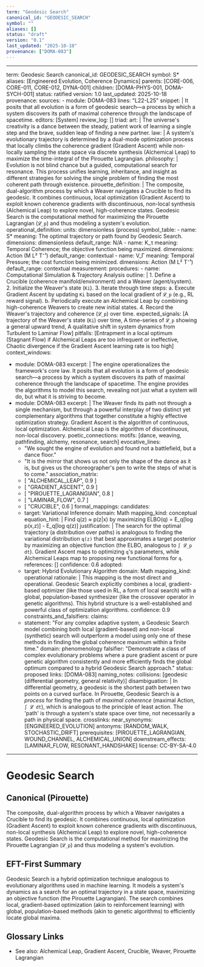 ```yaml
---
term: "Geodesic Search"
canonical_id: "GEODESIC_SEARCH"
symbol: ""
aliases: []
status: "draft"
version: "0.1"
last_updated: "2025-10-18"
provenance: ["DOMA-083"]
---
```


---
term: Geodesic Search
canonical_id: GEODESIC_SEARCH
symbol: S*
aliases: [Engineered Evolution, Coherence Dynamics]
parents: [CORE-006, CORE-011, CORE-012, DYNA-001]
children: [DOMA-PHYS-001, DOMA-SYCH-001]
status: ratified
version: 1.0
last_updated: 2025-10-18
provenance:
  sources:
    - module: DOMA-083
      lines: "L22-L25"
      snippet: |
        It posits that all evolution is a form of geodesic search—a process by which a system discovers its path of maximal coherence through the landscape of spacetime.
  editors: [System]
  review_log: []
triad:
  art: |
    The universe's creativity is a dance between the steady, patient work of learning a single step and the brave, sudden leap of finding a new partner.
  law: |
    A system's evolutionary trajectory is determined by a dual-mode optimization process that locally climbs the coherence gradient (Gradient Ascent) while non-locally sampling the state space via discrete synthesis (Alchemical Leap) to maximize the time-integral of the Pirouette Lagrangian.
  philosophy: |
    Evolution is not blind chance but a guided, computational search for resonance. This process unifies learning, inheritance, and insight as different strategies for solving the single problem of finding the most coherent path through existence.
pirouette_definition: |
  The composite, dual-algorithm process by which a Weaver navigates a Crucible to find its geodesic. It combines continuous, local optimization (Gradient Ascent) to exploit known coherence gradients with discontinuous, non-local synthesis (Alchemical Leap) to explore novel, high-coherence states. Geodesic Search is the computational method for maximizing the Pirouette Lagrangian (`𝓛_p`) and thus modeling a system's evolution.
operational_definition:
  units: dimensionless (process)
  symbol_table:
    - name: S*
      meaning: The optimal trajectory or path found by Geodesic Search.
      dimensions: dimensionless
      default_range: N/A
    - name: K_τ
      meaning: Temporal Coherence; the objective function being maximized.
      dimensions: Action (M L² T⁻¹)
      default_range: contextual
    - name: V_Γ
      meaning: Temporal Pressure; the cost function being minimized.
      dimensions: Action (M L² T⁻¹)
      default_range: contextual
  measurement:
    procedures:
      - name: Computational Simulation & Trajectory Analysis
        outline: |
          1. Define a Crucible (coherence manifold/environment) and a Weaver (agent/system).
          2. Initialize the Weaver's state (`Ki`).
          3. Iterate through time steps:
             a. Execute Gradient Ascent by updating `Ki` based on the local gradient of `𝓛_p` (e.g., RL reward signal).
             b. Periodically execute an Alchemical Leap by combining high-coherence Weavers to create new initial states.
          4. Record the Weaver's trajectory and coherence (`𝓛_p`) over time.
        expected_signals: [A trajectory of the Weaver's state (`Ki`) over time, A time-series of `𝓛_p` showing a general upward trend, A qualitative shift in system dynamics from Turbulent to Laminar Flow]
        pitfalls: [Entrapment in a local optimum (Stagnant Flow) if Alchemical Leaps are too infrequent or ineffective, Chaotic divergence if the Gradient Ascent learning rate is too high]
context_windows:
  - module: DOMA-083
    excerpt: |
      The engine operationalizes the framework's core law. It posits that all evolution is a form of geodesic search—a process by which a system discovers its path of maximal coherence through the landscape of spacetime. The engine provides the algorithms to model this search, revealing not just what a system will do, but what it is striving to become.
  - module: DOMA-083
    excerpt: |
      The Weaver finds its path not through a single mechanism, but through a powerful interplay of two distinct yet complementary algorithms that together constitute a highly effective optimization strategy. Gradient Ascent is the algorithm of continuous, local optimization. Alchemical Leap is the algorithm of discontinuous, non-local discovery.
poetic_connections:
  motifs: [dance, weaving, pathfinding, alchemy, resonance, search]
  evocative_lines:
    - "We sought the engine of evolution and found not a battlefield, but a dance floor."
    - "It is the mirror that shows us not only the shape of the dance as it is, but gives us the choreographer's pen to write the steps of what is to come."
  association_matrix:
    - [ "ALCHEMICAL_LEAP", 0.9 ]
    - [ "GRADIENT_ASCENT", 0.9 ]
    - [ "PIROUETTE_LAGRANGIAN", 0.8 ]
    - [ "LAMINAR_FLOW", 0.7 ]
    - [ "CRUCIBLE", 0.6 ]
formal_mappings:
  candidates:
    - target: Variational Inference
      domain: Math
      mapping_kind: conceptual
      equation_hint: |
        Find q(z) ≈ p(z|x) by maximizing ELBO(q) = E_q[log p(x,z)] - E_q[log q(z)]
      justification: |
        The search for the optimal trajectory (a distribution over paths) is analogous to finding the variational distribution `q(z)` that best approximates a target posterior by maximizing an objective function (the ELBO, analogous to `∫ 𝓛_p dt`). Gradient Ascent maps to optimizing `q`'s parameters, while Alchemical Leaps map to proposing new functional forms for `q`.
      references: []
      confidence: 0.6
  adopted:
    - target: Hybrid Evolutionary Algorithm
      domain: Math
      mapping_kind: operational
      rationale: |
        This mapping is the most direct and operational. Geodesic Search explicitly combines a local, gradient-based optimizer (like those used in RL, a form of local search) with a global, population-based synthesizer (like the crossover operator in genetic algorithms). This hybrid structure is a well-established and powerful class of optimization algorithms.
      confidence: 0.9
constraints_and_falsifiers:
  claims:
    - statement: "For any complex adaptive system, a Geodesic Search model combining both local (gradient-based) and non-local (synthetic) search will outperform a model using only one of these methods in finding the global coherence maximum within a finite time."
      domain: phenomenology
      falsifier: "Demonstrate a class of complex evolutionary problems where a pure gradient ascent or pure genetic algorithm consistently and more efficiently finds the global optimum compared to a hybrid Geodesic Search approach."
      status: proposed
      links: [DOMA-083]
naming_notes:
  collisions: [geodesic (differential geometry, general relativity)]
  disambiguation: |
    In differential geometry, a geodesic is the shortest path between two points on a curved surface. In Pirouette, Geodesic Search is a *process* for finding the path of *maximal coherence* (maximal Action, `∫ 𝓛 dt`), which is analogous to the principle of least action. The 'path' is through a system's state space over time, not necessarily a path in physical space.
crosslinks:
  near_synonyms: [ENGINEERED_EVOLUTION]
  antonyms: [RANDOM_WALK, STOCHASTIC_DRIFT]
  prerequisites: [PIROUETTE_LAGRANGIAN, WOUND_CHANNEL, ALCHEMICAL_UNION]
  downstream_effects: [LAMINAR_FLOW, RESONANT_HANDSHAKE]
license: CC-BY-SA-4.0
---

# Geodesic Search

## Canonical (Pirouette)
The composite, dual-algorithm process by which a Weaver navigates a Crucible to find its geodesic. It combines continuous, local optimization (Gradient Ascent) to exploit known coherence gradients with discontinuous, non-local synthesis (Alchemical Leap) to explore novel, high-coherence states. Geodesic Search is the computational method for maximizing the Pirouette Lagrangian (`𝓛_p`) and thus modeling a system's evolution.

## EFT-First Summary
Geodesic Search is a hybrid optimization technique analogous to evolutionary algorithms used in machine learning. It models a system's dynamics as a search for an optimal trajectory in a state space, maximizing an objective function (the Pirouette Lagrangian). The search combines local, gradient-based optimization (akin to reinforcement learning) with global, population-based methods (akin to genetic algorithms) to efficiently locate global maxima.

## Glossary Links
- See also: Alchemical Leap, Gradient Ascent, Crucible, Weaver, Pirouette Lagrangian